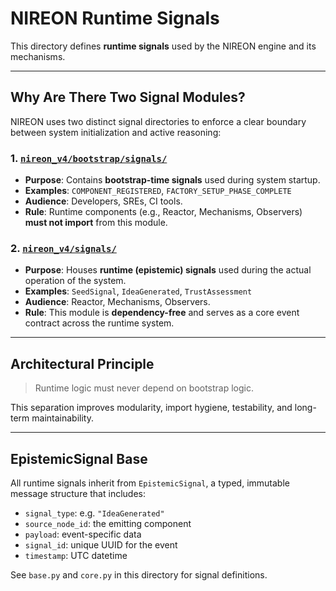 # NIREON Runtime Signals

This directory defines **runtime signals** used by the NIREON engine and its mechanisms.

---

## Why Are There Two Signal Modules?

NIREON uses two distinct signal directories to enforce a clear boundary between system initialization and active reasoning:

### 1. [`nireon_v4/bootstrap/signals/`](../bootstrap/signals/)
- **Purpose**: Contains **bootstrap-time signals** used during system startup.
- **Examples**: `COMPONENT_REGISTERED`, `FACTORY_SETUP_PHASE_COMPLETE`
- **Audience**: Developers, SREs, CI tools.
- **Rule**: Runtime components (e.g., Reactor, Mechanisms, Observers) **must not import** from this module.

### 2. [`nireon_v4/signals/`](.)
- **Purpose**: Houses **runtime (epistemic) signals** used during the actual operation of the system.
- **Examples**: `SeedSignal`, `IdeaGenerated`, `TrustAssessment`
- **Audience**: Reactor, Mechanisms, Observers.
- **Rule**: This module is **dependency-free** and serves as a core event contract across the runtime system.

---

## Architectural Principle

> Runtime logic must never depend on bootstrap logic.

This separation improves modularity, import hygiene, testability, and long-term maintainability.

---

## EpistemicSignal Base

All runtime signals inherit from `EpistemicSignal`, a typed, immutable message structure that includes:
- `signal_type`: e.g. `"IdeaGenerated"`
- `source_node_id`: the emitting component
- `payload`: event-specific data
- `signal_id`: unique UUID for the event
- `timestamp`: UTC datetime

See `base.py` and `core.py` in this directory for signal definitions.
